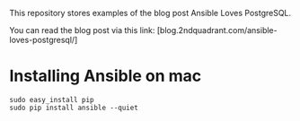 This repository stores examples of the blog post Ansible Loves PostgreSQL.

You can read the blog post via this link: [blog.2ndquadrant.com/ansible-loves-postgresql/]

Installing Ansible on mac
=========================

    sudo easy_install pip
    sudo pip install ansible --quiet

